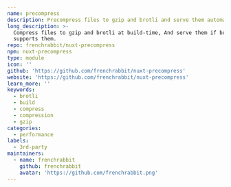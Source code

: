 ```yaml
---
name: precompress
description: Precompress files to gzip and brotli and serve them automatically
long_description: >-
  Compress files to gzip and brotli at build-time, And serve them if browser
  supports them.
repo: frenchrabbit/nuxt-precompress
npm: nuxt-precompress
type: module
icon: ''
github: 'https://github.com/frenchrabbit/nuxt-precompress'
website: 'https://github.com/frenchrabbit/nuxt-precompress'
learn_more: ''
keywords:
  - brotli
  - build
  - compress
  - compression
  - gzip
categories:
  - performance
labels:
  - 3rd-party
maintainers:
  - name: frenchrabbit
    github: frenchrabbit
    avatar: 'https://github.com/frenchrabbit.png'
---
```

